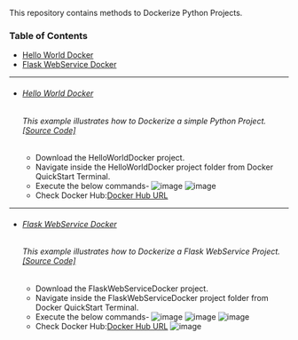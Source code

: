 This repository contains methods to Dockerize Python Projects.

### Table of Contents
  - <a href='#hello-world-docker'>Hello World Docker</a> 
  - <a href='#flask-webservice-docker'>Flask WebService Docker</a> 

<hr>

- ###### [Hello World Docker](https://github.com/rahulvaish/Docker-Python/tree/HelloWorldDocker) 
   ###### This example illustrates how to Dockerize a simple Python Project. [[Source Code]](https://github.com/rahulvaish/Docker-Python/tree/HelloWorldDocker)
   * Download the HelloWorldDocker project.
   * Navigate inside the HelloWorldDocker project folder from Docker QuickStart Terminal.
   * Execute the below commands-
   ![image](https://user-images.githubusercontent.com/689226/50324968-f08a0d80-0507-11e9-86df-306e79c698e2.png)
   ![image](https://user-images.githubusercontent.com/689226/50325009-3fd03e00-0508-11e9-877b-20bc16e0a2fd.png)
   * Check Docker Hub:[Docker Hub URL](https://cloud.docker.com/u/rahulvaish/repository/docker/rahulvaish/helloworldpython)
   
 <hr>

- ###### [Flask WebService Docker](https://github.com/rahulvaish/Docker-Python/tree/FlaskWebServiceDocker) 
   ###### This example illustrates how to Dockerize a Flask WebService Project. [[Source Code]](https://github.com/rahulvaish/Docker-Python/tree/FlaskWebServiceDocker)
   * Download the FlaskWebServiceDocker project.
   * Navigate inside the FlaskWebServiceDocker project folder from Docker QuickStart Terminal.
   * Execute the below commands-
     ![image](https://user-images.githubusercontent.com/689226/49724797-2d484000-fc90-11e8-94f7-052f4b1a5710.png)
     ![image](https://user-images.githubusercontent.com/689226/49724798-2f120380-fc90-11e8-89b5-f6925cb6e74d.png)
     ![image](https://user-images.githubusercontent.com/689226/49724799-30dbc700-fc90-11e8-9932-1edbbba8172e.png)
   * Check Docker Hub:[Docker Hub URL](https://hub.docker.com/r/rahulvaish/flaskwebservicedocker/)
     ![image](https://user-images.githubusercontent.com/689226/49725174-181fe100-fc91-11e8-8900-84403a4a4b9b.png)

